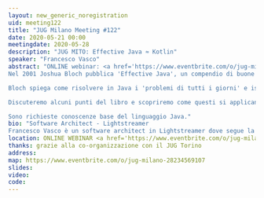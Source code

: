 ```yaml
---
layout: new_generic_noregistration
uid: meeting122
title: "JUG Milano Meeting #122"
date: 2020-05-21 00:00
meetingdate: 2020-05-28
description: "JUG MITO: Effective Java ≈ Kotlin"
speaker: "Francesco Vasco"
abstract: "ONLINE webinar: <a href='https://www.eventbrite.com/o/jug-milano-28234569107'>registrati su eventbrite</a><br/><br/>
Nel 2001 Joshua Bloch pubblica 'Effective Java', un compendio di buone pratiche di programmazione per Java.

Bloch spiega come risolvere in Java i 'problemi di tutti i giorni' e ispira Andrey Breslav nello sviluppo di Kotlin.

Discuteremo alcuni punti del libro e scopriremo come questi si applicano nei due linguaggi.

Sono richieste conoscenze base del linguaggio Java."
bio: "Software Architect - Lightstreamer
Francesco Vasco è un software architect in Lightstreamer dove segue la realizzazione di un server real-time in Kotlin. Francesco partecipa allo sviluppo di Kotlin come contributore esterno, inoltre segue attivamente il JVM User Group di Milano. Dal 2000 ha lavorato in varie realtà e con vari ruoli in progetti prevalentemente in ambito Java."
location: ONLINE WEBINAR <a href='https://www.eventbrite.com/o/jug-milano-28234569107'>registrati su eventbrite</a>
thanks: grazie alla co-organizzazione con il JUG Torino
address: 
map: https://www.eventbrite.com/o/jug-milano-28234569107
slides: 
video: 
code:  
---
```

